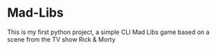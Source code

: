 # Mad-Libs
This is my first python project, a simple CLI Mad Libs game based on a scene from the TV show Rick &amp; Morty
